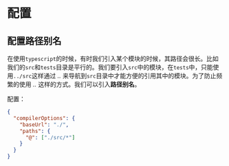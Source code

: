 # 配置

## 配置路径别名

在使用`typescript`的时候，有时我们引入某个模块的时候，其路径会很长。比如我们的`src`和`tests`目录是平行的。我们要引入`src`中的模块，在`tests`中，只能使用`../src`这样通过 *..* 来导航到`src`目录中才能方便的引用其中的模块。为了防止频繁的使用 *..* 这样的方式。我们可以引入**路径别名**。

配置：
```json
{
  "compilerOptions": {
    "baseUrl": "./",
    "paths": {
      "@": ["./src/*"]
    }
  }
}
```
